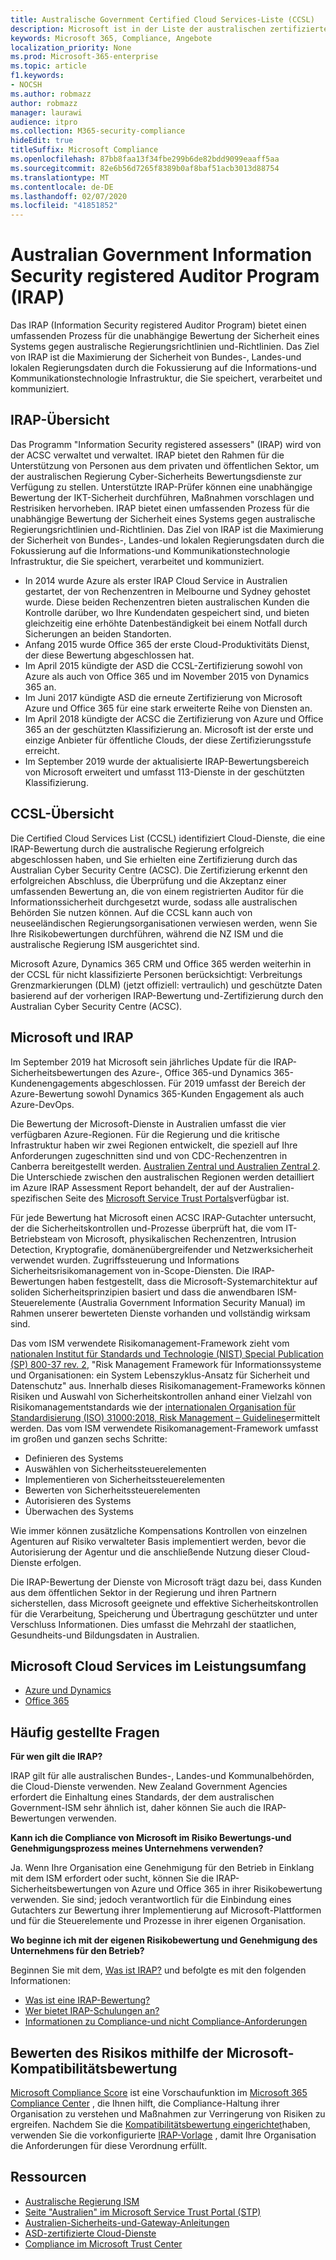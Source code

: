 ```yaml
---
title: Australische Government Certified Cloud Services-Liste (CCSL)
description: Microsoft ist in der Liste der australischen zertifizierten Cloud-Dienste sowohl für nicht klassifizierte Verbreitungs Grenzmarkierungen (DLM) als auch für geschützte Daten basierend auf einer IRAP-Bewertung und Zertifizierung durch das Australian Cyber Security Centre (ACSC) enthalten.
keywords: Microsoft 365, Compliance, Angebote
localization_priority: None
ms.prod: Microsoft-365-enterprise
ms.topic: article
f1.keywords:
- NOCSH
ms.author: robmazz
author: robmazz
manager: laurawi
audience: itpro
ms.collection: M365-security-compliance
hideEdit: true
titleSuffix: Microsoft Compliance
ms.openlocfilehash: 87bb8faa13f34fbe299b6de82bdd9099eaaff5aa
ms.sourcegitcommit: 82e6b56d7265f8389b0af8baf51acb3013d88754
ms.translationtype: MT
ms.contentlocale: de-DE
ms.lasthandoff: 02/07/2020
ms.locfileid: "41851852"
---
```

# <a name="australian-government-information-security-registered-assessor-program-irap"></a>Australian Government Information Security registered Auditor Program (IRAP)

Das IRAP (Information Security registered Auditor Program) bietet einen umfassenden Prozess für die unabhängige Bewertung der Sicherheit eines Systems gegen australische Regierungsrichtlinien und-Richtlinien. Das Ziel von IRAP ist die Maximierung der Sicherheit von Bundes-, Landes-und lokalen Regierungsdaten durch die Fokussierung auf die Informations-und Kommunikationstechnologie Infrastruktur, die Sie speichert, verarbeitet und kommuniziert.

## <a name="irap-overview"></a>IRAP-Übersicht

Das Programm "Information Security registered assessers" (IRAP) wird von der ACSC verwaltet und verwaltet. IRAP bietet den Rahmen für die Unterstützung von Personen aus dem privaten und öffentlichen Sektor, um der australischen Regierung Cyber-Sicherheits Bewertungsdienste zur Verfügung zu stellen. Unterstützte IRAP-Prüfer können eine unabhängige Bewertung der IKT-Sicherheit durchführen, Maßnahmen vorschlagen und Restrisiken hervorheben. IRAP bietet einen umfassenden Prozess für die unabhängige Bewertung der Sicherheit eines Systems gegen australische Regierungsrichtlinien und-Richtlinien. Das Ziel von IRAP ist die Maximierung der Sicherheit von Bundes-, Landes-und lokalen Regierungsdaten durch die Fokussierung auf die Informations-und Kommunikationstechnologie Infrastruktur, die Sie speichert, verarbeitet und kommuniziert.

- In 2014 wurde Azure als erster IRAP Cloud Service in Australien gestartet, der von Rechenzentren in Melbourne und Sydney gehostet wurde. Diese beiden Rechenzentren bieten australischen Kunden die Kontrolle darüber, wo Ihre Kundendaten gespeichert sind, und bieten gleichzeitig eine erhöhte Datenbeständigkeit bei einem Notfall durch Sicherungen an beiden Standorten.
- Anfang 2015 wurde Office 365 der erste Cloud-Produktivitäts Dienst, der diese Bewertung abgeschlossen hat.
- Im April 2015 kündigte der ASD die CCSL-Zertifizierung sowohl von Azure als auch von Office 365 und im November 2015 von Dynamics 365 an.
- Im Juni 2017 kündigte ASD die erneute Zertifizierung von Microsoft Azure und Office 365 für eine stark erweiterte Reihe von Diensten an.
- Im April 2018 kündigte der ACSC die Zertifizierung von Azure und Office 365 an der geschützten Klassifizierung an. Microsoft ist der erste und einzige Anbieter für öffentliche Clouds, der diese Zertifizierungsstufe erreicht.
- Im September 2019 wurde der aktualisierte IRAP-Bewertungsbereich von Microsoft erweitert und umfasst 113-Dienste in der geschützten Klassifizierung.

## <a name="ccsl-overview"></a>CCSL-Übersicht

Die Certified Cloud Services List (CCSL) identifiziert Cloud-Dienste, die eine IRAP-Bewertung durch die australische Regierung erfolgreich abgeschlossen haben, und Sie erhielten eine Zertifizierung durch das Australian Cyber Security Centre (ACSC). Die Zertifizierung erkennt den erfolgreichen Abschluss, die Überprüfung und die Akzeptanz einer umfassenden Bewertung an, die von einem registrierten Auditor für die Informationssicherheit durchgesetzt wurde, sodass alle australischen Behörden Sie nutzen können. Auf die CCSL kann auch von neuseeländischen Regierungsorganisationen verwiesen werden, wenn Sie Ihre Risikobewertungen durchführen, während die NZ ISM und die australische Regierung ISM ausgerichtet sind.

Microsoft Azure, Dynamics 365 CRM und Office 365 werden weiterhin in der CCSL für nicht klassifizierte Personen berücksichtigt: Verbreitungs Grenzmarkierungen (DLM) (jetzt offiziell: vertraulich) und geschützte Daten basierend auf der vorherigen IRAP-Bewertung und-Zertifizierung durch den Australian Cyber Security Centre (ACSC).

## <a name="microsoft-and-irap"></a>Microsoft und IRAP

Im September 2019 hat Microsoft sein jährliches Update für die IRAP-Sicherheitsbewertungen des Azure-, Office 365-und Dynamics 365-Kundenengagements abgeschlossen. Für 2019 umfasst der Bereich der Azure-Bewertung sowohl Dynamics 365-Kunden Engagement als auch Azure-DevOps.

Die Bewertung der Microsoft-Dienste in Australien umfasst die vier verfügbaren Azure-Regionen. Für die Regierung und die kritische Infrastruktur haben wir zwei Regionen entwickelt, die speziell auf Ihre Anforderungen zugeschnitten sind und von CDC-Rechenzentren in Canberra bereitgestellt werden. [Australien Zentral und Australien Zentral 2](https://azure.microsoft.com/global-infrastructure/australia/). Die Unterschiede zwischen den australischen Regionen werden detailliert im Azure IRAP Assessment Report behandelt, der auf der Australien-spezifischen Seite des [Microsoft Service Trust Portals](https://aka.ms/au-irap)verfügbar ist.

Für jede Bewertung hat Microsoft einen ACSC IRAP-Gutachter untersucht, der die Sicherheitskontrollen und-Prozesse überprüft hat, die vom IT-Betriebsteam von Microsoft, physikalischen Rechenzentren, Intrusion Detection, Kryptografie, domänenübergreifender und Netzwerksicherheit verwendet wurden. Zugriffssteuerung und Informations Sicherheitsrisikomanagement von in-Scope-Diensten. Die IRAP-Bewertungen haben festgestellt, dass die Microsoft-Systemarchitektur auf soliden Sicherheitsprinzipien basiert und dass die anwendbaren ISM-Steuerelemente (Australia Government Information Security Manual) im Rahmen unserer bewerteten Dienste vorhanden und vollständig wirksam sind.

Das vom ISM verwendete Risikomanagement-Framework zieht vom [nationalen Institut für Standards und Technologie (NIST) Special Publication (SP) 800-37 rev. 2](https://csrc.nist.gov/publications/detail/sp/800-37/rev-2/final), "Risk Management Framework für Informationssysteme und Organisationen: ein System Lebenszyklus-Ansatz für Sicherheit und Datenschutz" aus. Innerhalb dieses Risikomanagement-Frameworks können Risiken und Auswahl von Sicherheitskontrollen anhand einer Vielzahl von Risikomanagementstandards wie der [internationalen Organisation für Standardisierung (ISO) 31000:2018, Risk Management – Guidelines](https://www.iso.org/standard/65694.html)ermittelt werden. Das vom ISM verwendete Risikomanagement-Framework umfasst im großen und ganzen sechs Schritte:

- Definieren des Systems
- Auswählen von Sicherheitssteuerelementen
- Implementieren von Sicherheitssteuerelementen
- Bewerten von Sicherheitssteuerelementen
- Autorisieren des Systems
- Überwachen des Systems

Wie immer können zusätzliche Kompensations Kontrollen von einzelnen Agenturen auf Risiko verwalteter Basis implementiert werden, bevor die Autorisierung der Agentur und die anschließende Nutzung dieser Cloud-Dienste erfolgen.

Die IRAP-Bewertung der Dienste von Microsoft trägt dazu bei, dass Kunden aus dem öffentlichen Sektor in der Regierung und ihren Partnern sicherstellen, dass Microsoft geeignete und effektive Sicherheitskontrollen für die Verarbeitung, Speicherung und Übertragung geschützter und unter Verschluss Informationen. Dies umfasst die Mehrzahl der staatlichen, Gesundheits-und Bildungsdaten in Australien.

## <a name="microsoft-in-scope-cloud-services"></a>Microsoft Cloud Services im Leistungsumfang

- [Azure und Dynamics](https://aka.ms/AzureCompliance)
- [Office 365](https://aka.ms/Office365ComplianceOfferings)

## <a name="frequently-asked-questions"></a>Häufig gestellte Fragen

**Für wen gilt die IRAP?**

IRAP gilt für alle australischen Bundes-, Landes-und Kommunalbehörden, die Cloud-Dienste verwenden. New Zealand Government Agencies erfordert die Einhaltung eines Standards, der dem australischen Government-ISM sehr ähnlich ist, daher können Sie auch die IRAP-Bewertungen verwenden.

**Kann ich die Compliance von Microsoft im Risiko Bewertungs-und Genehmigungsprozess meines Unternehmens verwenden?**

Ja. Wenn Ihre Organisation eine Genehmigung für den Betrieb in Einklang mit dem ISM erfordert oder sucht, können Sie die IRAP-Sicherheitsbewertungen von Azure und Office 365 in ihrer Risikobewertung verwenden. Sie sind; jedoch verantwortlich für die Einbindung eines Gutachters zur Bewertung ihrer Implementierung auf Microsoft-Plattformen und für die Steuerelemente und Prozesse in ihrer eigenen Organisation.

**Wo beginne ich mit der eigenen Risikobewertung und Genehmigung des Unternehmens für den Betrieb?**

Beginnen Sie mit dem, [Was ist IRAP?](https://www.cyber.gov.au/irap/what-irap) und befolgte es mit den folgenden Informationen:

- [Was ist eine IRAP-Bewertung?](https://acsc.gov.au/infosec/irap/irap_assessments.htm)
- [Wer bietet IRAP-Schulungen an?](https://acsc.gov.au/infosec/irap/training.htm)
- [Informationen zu Compliance-und nicht Compliance-Anforderungen](https://acsc.gov.au/infosec/irap/compliance.htm)

## <a name="use-microsoft-compliance-score-to-assess-your-risk"></a>Bewerten des Risikos mithilfe der Microsoft-Kompatibilitätsbewertung

[Microsoft Compliance Score](compliance-score.md) ist eine Vorschaufunktion im [Microsoft 365 Compliance Center](microsoft-365-compliance-center.md) , die Ihnen hilft, die Compliance-Haltung ihrer Organisation zu verstehen und Maßnahmen zur Verringerung von Risiken zu ergreifen. Nachdem Sie die [Kompatibilitätsbewertung eingerichtet](compliance-score-setup.md)haben, verwenden Sie die vorkonfigurierte [IRAP-Vorlage](https://go.microsoft.com/fwlink/?linkid=2117913) , damit Ihre Organisation die Anforderungen für diese Verordnung erfüllt.

## <a name="resources"></a>Ressourcen

- [Australische Regierung ISM](https://acsc.gov.au/infosec/ism/index.htm)
- [Seite "Australien" im Microsoft Service Trust Portal (STP)](https://aka.ms/au-irap)
- [Australien-Sicherheits-und-Gateway-Anleitungen](https://docs.microsoft.com/azure/azure-australia)
- [ASD-zertifizierte Cloud-Dienste](https://acsc.gov.au/infosec/irap/certified_clouds.htm)
- [Compliance im Microsoft Trust Center](https://www.microsoft.com/trust-center/compliance/compliance-overview)
